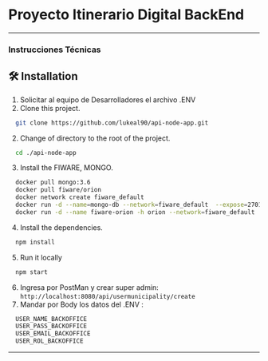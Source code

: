 # Proyecto Itinerario Digital BackEnd

---

### Instrucciones Técnicas

## 🛠 Installation

1. Solicitar al equipo de Desarrolladores el archivo .ENV
2. Clone this project.

```bash
  git clone https://github.com/lukeal90/api-node-app.git
```

2. Change of directory to the root of the project.

```bash
  cd ./api-node-app
```

3. Install the FIWARE, MONGO.

```bash
  docker pull mongo:3.6
  docker pull fiware/orion
  docker network create fiware_default
  docker run -d --name=mongo-db --network=fiware_default  --expose=27017 mongo:3.6 --bind_ip_all --smallfiles
  docker run -d --name fiware-orion -h orion --network=fiware_default  -p 1026:1026  fiware/orion -dbhost mongo-db
```

4. Install the dependencies.

```bash
  npm install
```

5. Run it locally

```bash
  npm start
```

6. Ingresa por PostMan y crear super admin: `http://localhost:8080/api/usermunicipality/create`
7. Mandar por Body los datos del .ENV :

```bash
  USER_NAME_BACKOFFICE
  USER_PASS_BACKOFFICE
  USER_EMAIL_BACKOFFICE
  USER_ROL_BACKOFFICE
```

---
